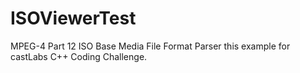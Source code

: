 # ISOViewerTest
MPEG-4 Part 12 ISO Base Media File Format Parser
this example for castLabs C++ Coding Challenge.
